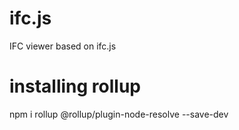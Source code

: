 # ifc.js
IFC viewer based on ifc.js


# installing rollup
npm i rollup @rollup/plugin-node-resolve --save-dev
